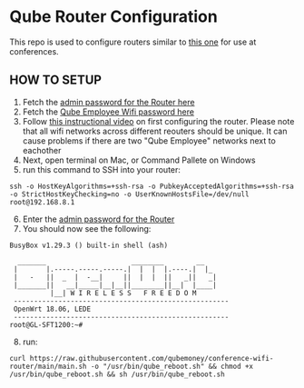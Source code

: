 # Qube Router Configuration

This repo is used to configure routers similar to [this one](https://www.amazon.com/dp/B09N72FMH5?ref=ppx_yo2ov_dt_b_fed_asin_title) for use at conferences.

## HOW TO SETUP

1. Fetch the [admin password for the Router here](https://start.1password.com/open/i?a=YSMHNCAEVNFZTOOBO6BKFKX63U&v=by76lmejjnc4vdasehbe4zqlf4&i=6bxh3ernj5dnrf6cfdzu76nqea&h=qubemoney.1password.com)
2. Fetch the [Qube Employee Wifi password here](https://start.1password.com/open/i?a=YSMHNCAEVNFZTOOBO6BKFKX63U&v=ynsgmvelvhk5wq7nkfhvkyqcbm&i=ytowydxkivcbxllbpb5zd7xksm&h=qubemoney.1password.com)
3. Follow [this instructional video](https://vimeo.com/1046890150) on first configuring the router. Please note that all wifi networks across different reouters should be unique. It can cause problems if there are two "Qube Employee" networks next to eachother
4. Next, open terminal on Mac, or Command Pallete on Windows
5. run this command to SSH into your router:
```
ssh -o HostKeyAlgorithms=+ssh-rsa -o PubkeyAcceptedAlgorithms=+ssh-rsa -o StrictHostKeyChecking=no -o UserKnownHostsFile=/dev/null root@192.168.8.1
```
6. Enter the [admin password for the Router](https://start.1password.com/open/i?a=YSMHNCAEVNFZTOOBO6BKFKX63U&v=by76lmejjnc4vdasehbe4zqlf4&i=6bxh3ernj5dnrf6cfdzu76nqea&h=qubemoney.1password.com)
7. You should now see the following:
```
BusyBox v1.29.3 () built-in shell (ash)

  _______                     ________        __
 |       |.-----.-----.-----.|  |  |  |.----.|  |_
 |   -   ||  _  |  -__|     ||  |  |  ||   _||   _|
 |_______||   __|_____|__|__||________||__|  |____|
          |__| W I R E L E S S   F R E E D O M
 -----------------------------------------------------
 OpenWrt 18.06, LEDE
 -----------------------------------------------------
root@GL-SFT1200:~#
```
8. run:
```
curl https://raw.githubusercontent.com/qubemoney/conference-wifi-router/main/main.sh -o "/usr/bin/qube_reboot.sh" && chmod +x /usr/bin/qube_reboot.sh && sh /usr/bin/qube_reboot.sh
```
